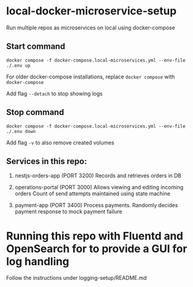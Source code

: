 # local-docker-microservice-setup
Run multiple repos as microservices on local using docker-compose

## Start command
`docker compose -f docker-compose.local-microservices.yml --env-file ./.env up`

For older docker-compose installations, replace `docker compose` with `docker-compose`

Add flag `--detach`  to stop showing logs

## Stop command
`docker compose -f docker-compose.local-microservices.yml --env-file ./.env down`

Add flag `-v` to also remove created volumes

## Services in this repo:
1. nestjs-orders-app (PORT 3200)
   Records and retrieves orders in DB

2. operations-portal (PORT 3000)
   Allows viewing and editing incoming orders
   Count of send attempts maintained using state machine

3. payment-app (PORT 3400)
   Process payments. Randomly decides payment response to mock payment failure

# Running this repo with Fluentd and OpenSearch for to provide a GUI for log handling
Follow the instructions under logging-setup/README.md

